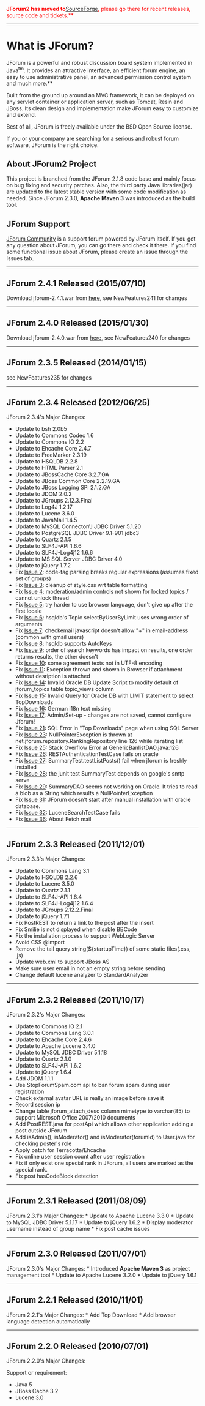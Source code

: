 <font color='red'><b>JForum2 has moved to</b><a href='https://sourceforge.net/projects/jforum2/'>SourceForge</a>, please go there for recent releases, source code and tickets.**</font>

---

# What is JForum? #
JForum is a powerful and robust discussion board system implemented in Java<sup>tm</sup>. It provides an attractive interface, an efficient forum engine, an easy to use administrative panel, an advanced permission control system and much more.**

Built from the ground up around an MVC framework, it can be deployed on any servlet container or application server, such as Tomcat, Resin and JBoss. Its clean design and implementation make JForum easy to customize and extend.

Best of all, JForum is freely available under the BSD Open Source license.

If you or your company are searching for a serious and robust forum software, JForum is the right choice.


## About JForum2 Project ##
This project is branched from the JForum 2.1.8 code base and mainly focus on bug fixing and security patches. Also, the third party Java libraries(jar) are updated to the latest stable version with some code modification as needed. Since JForum 2.3.0, **Apache Maven 3** was introduced as the build tool.

## JForum Support ##
[JForum Community](http://jforum.andowson.com/) is a support forum powered by JForum itself. If you got any question about JForum, you can go there and check it there. If you find some functional issue about JForum, please create an issue through the Issues tab.

---

## JForum 2.4.1 Released (2015/07/10) ##
Download jforum-2.4.1.war from [here](https://sourceforge.net/projects/jforum2/files/jforum-2.4.1.war/download), see NewFeatures241 for changes

---

## JForum 2.4.0 Released (2015/01/30) ##
Download jforum-2.4.0.war from [here](https://sourceforge.net/projects/jforum2/files/jforum-2.4.0.war/download), see NewFeatures240 for changes

---

## JForum 2.3.5 Released (2014/01/15) ##
see NewFeatures235 for changes

---

## JForum 2.3.4 Released (2012/06/25) ##
JForum 2.3.4's Major Changes:
  * Update to bsh 2.0b5
  * Update to Commons Codec 1.6
  * Update to Commons IO 2.2
  * Update to Ehcache Core 2.4.7
  * Update to FreeMarker 2.3.19
  * Update to HSQLDB 2.2.8
  * Update to HTML Parser 2.1
  * Update to JBossCache Core 3.2.7.GA
  * Update to JBoss Common Core 2.2.19.GA
  * Update to JBoss Logging SPI 2.1.2.GA
  * Update to JDOM 2.0.2
  * Update to JGroups 2.12.3.Final
  * Update to Log4J 1.2.17
  * Update to Lucene 3.6.0
  * Update to JavaMail 1.4.5
  * Update to MySQL Connector/J JDBC Driver 5.1.20
  * Update to PostgreSQL JDBC Driver 9.1-901.jdbc3
  * Update to Quartz 2.1.5
  * Update to SLF4J-API 1.6.6
  * Update to SLF4J-Log4j12 1.6.6
  * Update to MS SQL Server JDBC Driver 4.0
  * Update to jQuery 1.7.2
  * Fix [Issue 2](https://code.google.com/p/jforum2/issues/detail?id=2): code-tag parsing breaks regular expressions (assumes fixed set of groups)
  * Fix [Issue 3](https://code.google.com/p/jforum2/issues/detail?id=3): cleanup of style.css wrt table formatting
  * Fix [Issue 4](https://code.google.com/p/jforum2/issues/detail?id=4): moderation/admin controls not shown for locked topics / cannot unlock thread
  * Fix [Issue 5](https://code.google.com/p/jforum2/issues/detail?id=5): try harder to use browser language, don't give up after the first locale
  * Fix [Issue 6](https://code.google.com/p/jforum2/issues/detail?id=6): hsqldb's Topic selectByUserByLimit uses wrong order of arguments
  * Fix [Issue 7](https://code.google.com/p/jforum2/issues/detail?id=7): checkemail javascript doesn't allow "+" in email-address (common with gmail users)
  * Fix [Issue 8](https://code.google.com/p/jforum2/issues/detail?id=8): hsqldb supports AutoKeys
  * Fix [Issue 9](https://code.google.com/p/jforum2/issues/detail?id=9): order of search keywords has impact on results, one order returns results, the other doesn't
  * Fix [Issue 10](https://code.google.com/p/jforum2/issues/detail?id=10): some agreement texts not in UTF-8 encoding
  * Fix [Issue 11](https://code.google.com/p/jforum2/issues/detail?id=11):	Exception thrown and shown in Browser if attachment without desription is attached
  * Fix [Issue 14](https://code.google.com/p/jforum2/issues/detail?id=14):	Invalid Oracle DB Update Script to modify default of jforum\_topics table topic\_views column
  * Fix [Issue 15](https://code.google.com/p/jforum2/issues/detail?id=15):	Invalid Query for Oracle DB with LIMIT statement to select TopDownloads
  * Fix [Issue 16](https://code.google.com/p/jforum2/issues/detail?id=16):	German i18n text missing
  * Fix [Issue 17](https://code.google.com/p/jforum2/issues/detail?id=17):	Admin/Set-up - changes are not saved, cannot configure Jforum!
  * Fix [Issue 21](https://code.google.com/p/jforum2/issues/detail?id=21):	SQL Error in "Top Downloads" page when using SQL Server
  * Fix [Issue 23](https://code.google.com/p/jforum2/issues/detail?id=23):	NullPointerException is thrown at net.jforum.repository.RankingRepository line 126 while iterating list
  * Fix [Issue 25](https://code.google.com/p/jforum2/issues/detail?id=25):	Stack Overflow Error at GenericBanlistDAO.java:126
  * Fix [Issue 26](https://code.google.com/p/jforum2/issues/detail?id=26):	RESTAuthenticationTestCase fails on oracle
  * Fix [Issue 27](https://code.google.com/p/jforum2/issues/detail?id=27):	SummaryTest.testListPosts() fail when jforum is freshly installed
  * Fix [Issue 28](https://code.google.com/p/jforum2/issues/detail?id=28):	the junit test SummaryTest depends on google's smtp serve
  * Fix [Issue 29](https://code.google.com/p/jforum2/issues/detail?id=29):	SummaryDAO seems not working on Oracle. It tries to read a blob as a String which results a NullPointerException
  * Fix [Issue 31](https://code.google.com/p/jforum2/issues/detail?id=31):	JForum doesn't start after manual installation with oracle database.
  * Fix [Issue 32](https://code.google.com/p/jforum2/issues/detail?id=32):	LuceneSearchTestCase fails
  * Fix [Issue 36](https://code.google.com/p/jforum2/issues/detail?id=36):	About Fetch mail

---

## JForum 2.3.3 Released (2011/12/01) ##
JForum 2.3.3's Major Changes:

  * Update to Commons Lang 3.1
  * Update to HSQLDB 2.2.6
  * Update to Lucene 3.5.0
  * Update to Quartz 2.1.1
  * Update to SLF4J-API 1.6.4
  * Update to SLF4J-Log4j12 1.6.4
  * Update to JGroups 2.12.2.Final
  * Update to jQuery 1.7.1
  * Fix PostREST to return a link to the post after the insert
  * Fix Smilie is not displayed when disable BBCode
  * Fix the installation process to support WebLogic Server
  * Avoid CSS @import
  * Remove the tail query string(${startupTime}) of some static files(.css, .js)
  * Update web.xml to support JBoss AS
  * Make sure user email in not an empty string before sending
  * Change default lucene analyzer to StandardAnalyzer

---

## JForum 2.3.2 Released (2011/10/17) ##
JForum 2.3.2's Major Changes:

  * Update to Commons IO 2.1
  * Update to Commons Lang 3.0.1
  * Update to Ehcache Core 2.4.6
  * Update to Apache Lucene 3.4.0
  * Update to MySQL JDBC Driver 5.1.18
  * Update to Quartz 2.1.0
  * Update to SLF4J-API 1.6.2
  * Update to jQuery 1.6.4
  * Add JDOM 1.1.1
  * Use StopForumSpam.com api to ban forum spam during user registration
  * Check external avatar URL is really an image before save it
  * Record session ip
  * Change table jforum\_attach\_desc column mimetype to varchar(85) to support Microsoft Office 2007/2010 documents
  * Add PostREST.java for postApi which allows other application adding a post outside JForum
  * Add isAdmin(), isModerator() and isModerator(forumId) to User.java for checking poster's role
  * Apply patch for Terracotta/Ehcache
  * Fix online user session count after user registration
  * Fix if only exist one special rank in JForum, all users are marked as the special rank.
  * Fix post hasCodeBlock detection

---

## JForum 2.3.1 Released (2011/08/09) ##
JForum 2.3.1's Major Changes:
    * Update to Apache Lucene 3.3.0
    * Update to MySQL JDBC Driver 5.1.17
    * Update to jQuery 1.6.2
    * Display moderator username instead of group name
    * Fix post cache issues

---

## JForum 2.3.0 Released (2011/07/01) ##
JForum 2.3.0's Major Changes:
    * Introduced **Apache Maven 3** as project management tool
    * Update to Apache Lucene 3.2.0
    * Update to jQuery 1.6.1

---

## JForum 2.2.1 Released (2010/11/01) ##
JForum 2.2.1's Major Changes:
    * Add Top Download
    * Add browser language detection automatically

---

## JForum 2.2.0 Released (2010/07/01) ##
JForum 2.2.0's Major Changes:

Support or requirement:
  * Java 5
  * JBoss Cache 3.2
  * Lucene 3.0